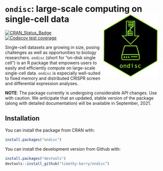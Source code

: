 
<!-- README.md is generated from README.Rmd. Please edit that file -->

# `ondisc`: large-scale computing on single-cell data <img src="man/figures/hex_alt.png" align="right" alt="" width="180" />

<!-- badges: start -->

[![CRAN\_Status\_Badge](https://www.r-pkg.org/badges/version/ondisc)](https://cran.r-project.org/package=ondisc)
[![Codecov test
coverage](https://codecov.io/gh/Timothy-Barry/ondisc/branch/main/graph/badge.svg)](https://codecov.io/gh/Timothy-Barry/ondisc?branch=main)
<!-- badges: end -->

Single-cell datasets are growing in size, posing challenges as well as
opportunities to biology researchers. `ondisc` (short for “on-disk
single cell”) is an R package that empowers users to easily and
efficiently compute on large-scale single-cell data. `ondisc` is
especially well-suited to fixed memory and distributed CRISPR screen and
differential expression analyses.

**NOTE**: The package currently is undergoing considerable API changes.
Use with caution. We anticipate that an updated, stable version of the
package (along with detailed documentation) will be available in
September, 2021.

<!-- Single-cell datasets are growing in size, posing challenges as well as opportunities to biology researchers. `ondisc` (short for "on-disk single cell") is an R package that enables users to easily and efficiently analyze large-scale single-cell data. `ondisc` makes computing on large-scale single-cell data **FUN**:

- **Fast**: `ondisc` is powered by several novel, highly efficient algorithms and data structures. All low-level code is written in C++ or C for maximum performance.
- **Universal**: `ondisc` runs on all platforms, from laptops to supercomputers. `ondisc` works seamlessly when the size of the data exceeds the amount of available memory. 
- **Ntuitive**: `ondisc` leverages ideas from functional programming, making it simple for R users users to pick up and incorporate into their programs.

Take a look at the [tutorials](https://timothy-barry.github.io/ondisc/articles/tutorial_odm_class.html) on the [package website](https://timothy-barry.github.io/ondisc/index.html). -->

## Installation

You can install the package from CRAN with:

``` r
install.packages("ondisc")
```

You can install the development version from Github with:

``` r
install.packages("devtools")
devtools::install_github("timothy-barry/ondisc")
```
